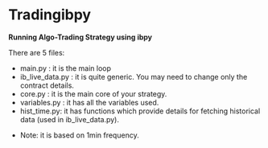 # Tradingibpy

**Running Algo-Trading Strategy using ibpy**

There are 5 files:
- main.py : it is the main loop
- ib_live_data.py : it is quite generic. You may need to change only the contract details.
- core.py : it is the main core of your strategy.
- variables.py : it has all the variables used.
- hist_time.py: it has functions which provide details for fetching historical data (used in ib_live_data.py).

* Note: it is based on 1min frequency.

